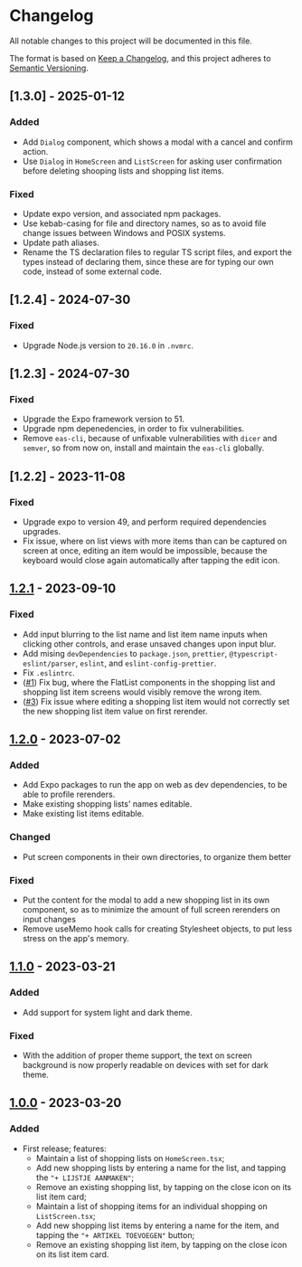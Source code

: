 # Changelog

All notable changes to this project will be documented in this file.

The format is based on [Keep a Changelog](https://keepachangelog.com/en/1.0.0/), and this project adheres to [Semantic Versioning](https://semver.org/spec/v2.0.0.html).

## [1.3.0] - 2025-01-12

### Added

-   Add `Dialog` component, which shows a modal with a cancel and confirm action.
-   Use `Dialog` in `HomeScreen` and `ListScreen` for asking user confirmation before deleting shooping lists and shopping list items.

### Fixed

-   Update expo version, and associated npm packages.
-   Use kebab-casing for file and directory names, so as to avoid file change issues between Windows and POSIX systems.
-   Update path aliases.
-   Rename the TS declaration files to regular TS script files, and export the types instead of declaring them, since these are for typing our own code, instead of some external code.

## [1.2.4] - 2024-07-30

### Fixed

-   Upgrade Node.js version to `20.16.0` in `.nvmrc`.

## [1.2.3] - 2024-07-30

### Fixed

-   Upgrade the Expo framework version to 51.
-   Upgrade npm depenedencies, in order to fix vulnerabilities.
-   Remove `eas-cli`, because of unfixable vulnerabilities with `dicer` and `semver`, so from now on, install and maintain the `eas-cli` globally.

## [1.2.2] - 2023-11-08

### Fixed

-   Upgrade expo to version 49, and perform required dependencies upgrades.
-   Fix issue, where on list views with more items than can be captured on screen at once, editing an item would be impossible, because the keyboard would close again automatically after tapping the edit icon.

## [1.2.1] - 2023-09-10

### Fixed

-   Add input blurring to the list name and list item name inputs when clicking other controls, and erase unsaved changes upon input blur.
-   Add mising `devDependencies` to `package.json`, `prettier`, `@typescript-eslint/parser`, `eslint`, and `eslint-config-prettier`.
-   Fix `.eslintrc`.
-   ([#1]) Fix bug, where the FlatList components in the shopping list and shopping list item screens would visibly remove the wrong item.
-   ([#3]) Fix issue where editing a shopping list item would not correctly set the new shopping list item value on first rerender.

## [1.2.0] - 2023-07-02

### Added

-   Add Expo packages to run the app on web as dev dependencies, to be able to profile rerenders.
-   Make existing shopping lists' names editable.
-   Make existing list items editable.

### Changed

-   Put screen components in their own directories, to organize them better

### Fixed

-   Put the content for the modal to add a new shopping list in its own component, so as to minimize the amount of full screen rerenders on input changes
-   Remove useMemo hook calls for creating Stylesheet objects, to put less stress on the app's memory.

## [1.1.0] - 2023-03-21

### Added

-   Add support for system light and dark theme.

### Fixed

-   With the addition of proper theme support, the text on screen background is now properly readable on devices with set for dark theme.

## [1.0.0] - 2023-03-20

### Added

-   First release; features:
    -   Maintain a list of shopping lists on `HomeScreen.tsx`;
    -   Add new shopping lists by entering a name for the list, and tapping the `"+ LIJSTJE AANMAKEN"`;
    -   Remove an existing shopping list, by tapping on the close icon on its list item card;
    -   Maintain a list of shopping items for an individual shopping on `ListScreen.tsx`;
    -   Add new shopping list items by entering a name for the item, and tapping the `"+ ARTIKEL TOEVOEGEN"` button;
    -   Remove an existing shopping list item, by tapping on the close icon on its list item card.

[1.2.1]: https://github.com/BenMerken/moms-shopping-list/compare/v1.2.0...v1.2.1
[1.2.0]: https://github.com/BenMerken/moms-shopping-list/compare/v1.1.0...v1.2.0
[1.1.0]: https://github.com/BenMerken/moms-shopping-list/compare/v1.0.0...v1.1.0
[1.0.0]: https://github.com/BenMerken/moms-shopping-list/releases/tag/v1.0.0
[#1]: https://github.com/BenMerken/moms-shopping-list/issues/1
[#3]: https://github.com/BenMerken/moms-shopping-list/pull/3
